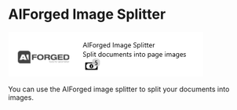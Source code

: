 # AIForged Image Splitter

![](<../../.gitbook/assets/51 (1).png>)

You can use the AIForged image splitter to split your documents into images.
